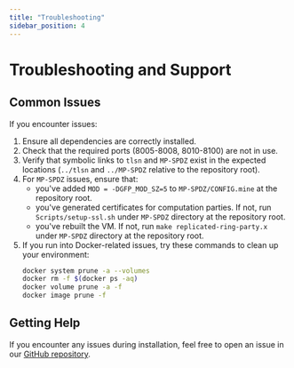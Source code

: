 ```yaml
---
title: "Troubleshooting"
sidebar_position: 4
---
```


# Troubleshooting and Support

## Common Issues
If you encounter issues:

1. Ensure all dependencies are correctly installed.
2. Check that the required ports (8005-8008, 8010-8100) are not in use.
3. Verify that symbolic links to `tlsn` and `MP-SPDZ` exist in the expected locations (`../tlsn` and `../MP-SPDZ` relative to the repository root).
4. For `MP-SPDZ` issues, ensure that:
   - you've added `MOD = -DGFP_MOD_SZ=5` to `MP-SPDZ/CONFIG.mine` at the repository root.
   - you've generated certificates for computation parties. If not, run `Scripts/setup-ssl.sh` under `MP-SPDZ` directory at the repository root.
   - you've rebuilt the VM. If not, run `make replicated-ring-party.x` under `MP-SPDZ` directory at the repository root.
5. If you run into Docker-related issues, try these commands to clean up your environment:
   ```bash
   docker system prune -a --volumes
   docker rm -f $(docker ps -aq)
   docker volume prune -a -f
   docker image prune -f
   ```

## Getting Help
If you encounter any issues during installation, feel free to open an issue in our [GitHub repository](https://github.com/ZKStats/mpc-demo-infra).

